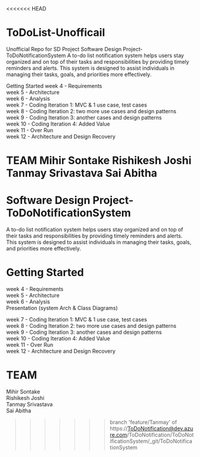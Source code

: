 <<<<<<< HEAD
# ToDoList-Unofficail
Unofficial Repo for SD Project
Software Design Project- ToDoNotificationSystem
A to-do list notification system helps users stay organized and on top of their tasks and responsibilities by providing timely reminders and alerts. This system is designed to assist individuals in managing their tasks, goals, and priorities more effectively.

Getting Started
week 4 - Requirements                                                                                  
week 5 - Architecture                                                                                                  
week 6 - Analysis                                                                                      
week 7 - Coding Iteration 1: MVC & 1 use case, test cases                                                                           
week 8 - Coding Iteration 2: two more use cases and design patterns                                                           
week 9 - Coding Iteration 3: another cases and design patterns                                                          
week 10 - Coding Iteration 4: Added Value                                                                     
week 11 - Over Run                                                                            
week 12 - Architecture and Design Recovery                                                                         

TEAM
Mihir Sontake
Rishikesh Joshi
Tanmay Srivastava
Sai Abitha
=======
# Software Design Project- ToDoNotificationSystem
A to-do list notification system  helps users stay organized and on top of their tasks and responsibilities by providing timely reminders and alerts. This system is designed to assist individuals in managing their tasks, goals, and priorities more effectively. 
# Getting Started

week 4 - Requirements                                                                                                                                                                                                                                                         
week 5 - Architecture                                                                                                             
week 6 - Analysis        
Presentation (system Arch & Class Diagrams)     
                                                                                    
week 7 - Coding Iteration 1: MVC & 1 use case, test cases                                                              
week 8 - Coding Iteration 2: two more use cases and design patterns                                                       
week 9 - Coding Iteration 3: another cases and design patterns                                                               
week 10 - Coding Iteration 4: Added Value                                                                                     
week 11 - Over Run                                                                                                                  
week 12 - Architecture and Design Recovery                                                                                                  


# TEAM  
Mihir Sontake                                         
Rishikesh Joshi                                      
Tanmay Srivastava                                        
Sai Abitha                                        
>>>>>>> branch 'feature/Tanmay' of https://ToDoNotification@dev.azure.com/ToDoNotification/ToDoNotificationSystem/_git/ToDoNotificationSystem
